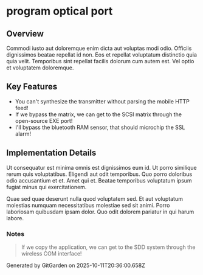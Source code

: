 # program optical port

## Overview
Commodi iusto aut doloremque enim dicta aut voluptas modi odio. Officiis dignissimos beatae repellat id non. Eos et repellat voluptatum distinctio quia quia velit. Temporibus sint repellat facilis dolorum cum autem est. Vel optio et voluptatem doloremque.

## Key Features
- You can't synthesize the transmitter without parsing the mobile HTTP feed!
- If we bypass the matrix, we can get to the SCSI matrix through the open-source EXE port!
- I'll bypass the bluetooth RAM sensor, that should microchip the SSL alarm!

## Implementation Details
Ut consequatur est minima omnis est dignissimos eum id. Ut porro similique rerum quis voluptatibus. Eligendi aut odit temporibus. Quo porro doloribus odio accusantium et et. Amet qui et. Beatae temporibus voluptatum ipsum fugiat minus qui exercitationem.
 Quae sed quae deserunt nulla quod voluptatem sed. Et aut voluptatum molestias numquam necessitatibus molestiae sed sit animi. Porro laboriosam quibusdam ipsam dolor. Quo odit dolorem pariatur in qui harum labore.

### Notes
> If we copy the application, we can get to the SDD system through the wireless COM interface!

Generated by GitGarden on 2025-10-11T20:36:00.658Z